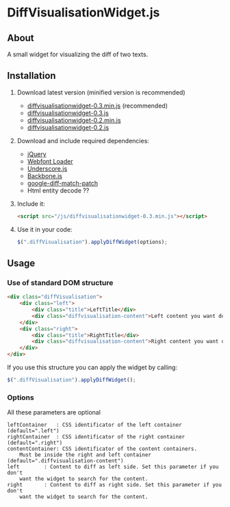 DiffVisualisationWidget.js
==========================

## About
A small widget for visualizing the diff of two texts.

## Installation
1. Download latest version (minified version is recommended)
	- [diffvisualisationwidget-0.3.min.js](https://s3-eu-west-1.amazonaws.com/diffvisualisationwidget.js/diffvisualisationwidget-0.3.min.js) (recommended)
	- [diffvisualisationwidget-0.3.js](https://s3-eu-west-1.amazonaws.com/diffvisualisationwidget.js/diffvisualisationwidget-0.3.js)
	- [diffvisualisationwidget-0.2.min.js](https://s3-eu-west-1.amazonaws.com/diffvisualisationwidget.js/diffvisualisationwidget-0.2.min.js)
	- [diffvisualisationwidget-0.2.js](https://s3-eu-west-1.amazonaws.com/diffvisualisationwidget.js/diffvisualisationwidget-0.2.js)
2. Download and include required dependencies: 
	- [jQuery](http://jquery.com/)
	- [Webfont Loader](https://github.com/typekit/webfontloader)
	- [Underscore.js](http://underscorejs.org/)
	- [Backbone.js](http://backbonejs.org/)
	- [google-diff-match-patch](https://code.google.com/p/google-diff-match-patch/)
	- Html entity decode ??
3.  Include it:
	
	```html
	<script src="/js/diffvisualisationwidget-0.3.min.js"></script>
	```

4. Use it in your code:

	```javascript
	$(".diffVisualisation").applyDiffWidget(options);
	```

## Usage
### Use of standard DOM structure
```html
<div class="diffVisualisation">
	<div class="left">
		<div class="title">LeftTitle</div>
		<div class="diffvisualisation-content">Left content you want do diff</div>
	</div>
	<div class="right">
		<div class="title">RightTitle</div>
		<div class="diffvisualisation-content">Right content you want do diff</div>
	</div>
</div>
```

If you use this structure you can apply the widget by calling:
```javascript
$(".diffVisualisation").applyDiffWidget();
```

### Options
All these parameters are optional

```
leftContainer	: CSS identificator of the left container (default=".left")
rightContainer	: CSS identificator of the right container (default=".right")
contentContainer: CSS identificator of the content containers. 
	Must be inside the right and left container (default=".diffvisualisation-content")
left		: Content to diff as left side. Set this parameter if you don't 
	want the widget to search for the content.
right		: Content to diff as right side. Set this parameter if you don't 
	want the widget to search for the content.
```
